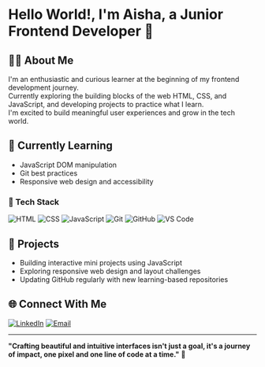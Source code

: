 # Hello World!, I'm Aisha, a Junior Frontend Developer 👋

## 👩‍💻 About Me

I'm an enthusiastic and curious learner at the beginning of my frontend development journey.  
Currently exploring the building blocks of the web HTML, CSS, and JavaScript, and developing projects to practice what I learn.  
I'm excited to build meaningful user experiences and grow in the tech world.

## 🌱 Currently Learning  
- JavaScript DOM manipulation  
- Git best practices  
- Responsive web design and accessibility  


### 🔧 Tech Stack

![HTML](https://img.shields.io/badge/-HTML-E34F26?style=flat-square&logo=html5&logoColor=white)
![CSS](https://img.shields.io/badge/-CSS-1572B6?style=flat-square&logo=css3&logoColor=white)
![JavaScript](https://img.shields.io/badge/-JavaScript-F7DF1E?style=flat-square&logo=javascript&logoColor=black)
![Git](https://img.shields.io/badge/-Git-F05032?style=flat-square&logo=git&logoColor=white)
![GitHub](https://img.shields.io/badge/-GitHub-181717?style=flat-square&logo=github&logoColor=white)
![VS Code](https://img.shields.io/badge/-VSCode-007ACC?style=flat-square&logo=visual-studio-code&logoColor=white)

## 📌 Projects

- Building interactive mini projects using JavaScript  
- Exploring responsive web design and layout challenges  
- Updating GitHub regularly with new learning-based repositories

## 🌐 Connect With Me

[![LinkedIn](https://img.shields.io/badge/-LinkedIn-0077B5?style=flat-square&logo=linkedin&logoColor=white)](https://www.linkedin.com/in/aisha-elabass-30842121b)
[![Email](https://img.shields.io/badge/-Email-D14836?style=flat-square&logo=gmail&logoColor=white)](mailto:aishaelabass@gmail.com)

---

**"Crafting beautiful and intuitive interfaces isn't just a goal, it's a journey of impact, one pixel and one line of code at a time."** 🚀
